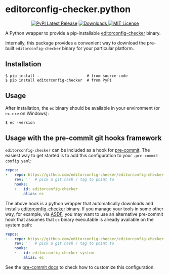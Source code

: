 # editorconfig-checker.python
<p align="center">
    <a href="https://pypi.org/project/editorconfig-checker/"><img src="https://img.shields.io/pypi/v/editorconfig-checker.svg?style=flat&logo=pypi" alt="PyPI Latest Release"></a>
    <a href="https://pepy.tech/project/editorconfig-checker"><img src="https://pepy.tech/badge/editorconfig-checker" alt="Downloads"> </a>
    <a href="http://choosealicense.com/licenses/mit/"><img src="https://img.shields.io/badge/license-MIT-blue.svg?style=flat" alt="MIT License"></a>
</p>

A Python wrapper to provide a pip-installable [editorconfig-checker](https://github.com/editorconfig-checker/editorconfig-checker) binary.

Internally, this package provides a convenient way to download the pre-built `editorconfig-checker` binary for your particular platform.


## Installation
```
$ pip install .                     # from source code
$ pip install editorconfig-checker  # from PyPI
```


## Usage
After installation, the `ec` binary should be available in your environment (or `ec.exe` on Windows):

```
$ ec -version
```


## Usage with the pre-commit git hooks framework
`editorconfig-checker` can be included as a hook for [pre-commit](https://pre-commit.com/).
The easiest way to get started is to add this configuration to your `.pre-commit-config.yaml`:

```yaml
repos:
-   repo: https://github.com/editorconfig-checker/editorconfig-checker.python
    rev: ''  # pick a git hash / tag to point to
    hooks:
    -   id: editorconfig-checker
        alias: ec
```

The above hook is a python wrapper that automatically downloads and installs
[editorconfig-checker](https://editorconfig-checker.github.io/) binary.
If you manage your tools in some other way, for example, via [ASDF](https://asdf-vm.com/),
you may want to use an alternative pre-commit hook that assumes that
`ec` binary executable is already available on the system path:

```yaml
repos:
-   repo: https://github.com/editorconfig-checker/editorconfig-checker.python
    rev: ''  # pick a git hash / tag to point to
    hooks:
    -   id: editorconfig-checker-system
        alias: ec
```

See the [pre-commit docs](https://pre-commit.com/#pre-commit-configyaml---hooks) to check how to customize this configuration.

